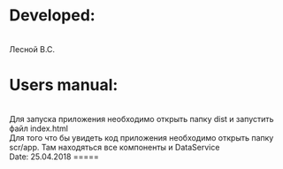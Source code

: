 Developed: 
==========
</br>
Лесной В.С.


Users manual:
========================
</br>
 Для запуска приложения необходимо открыть папку dist и запустить файл index.html </br>
 Для того что бы увидеть код приложения необходимо открыть папку scr/app. Там находяться все компоненты и DataService </br>
Date: 25.04.2018
=====
